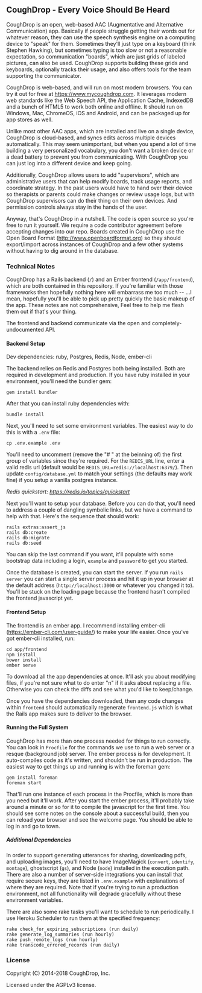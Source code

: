 ## CoughDrop - Every Voice Should Be Heard

CoughDrop is an open, web-based AAC (Augmentative and Alternative Communication) app. Basically
if people struggle getting their words out for whatever reason, they can use
the speech synthesis engine on a computing device to "speak" for them. Sometimes
they'll just type on a keyboard (think Stephen Hawking), but sometimes typing is too slow
or not a reasonable expectation, so communication
"boards", which are just grids of labeled pictures, can also be used. CoughDrop supports
building these grids and keyboards, optionally tracks their usage, and also offers
tools for the team supporting the communicator.

CoughDrop is web-based, and will run on most modern browsers. You can try it out
for free at https://www.mycoughdrop.com. It leverages modern web standards like the
Web Speech API, the Application Cache, IndexedDB and a bunch of HTML5 to work
both online and offline. It should run on Windows, Mac, ChromeOS, iOS and Android, and can
be packaged up for app stores as well.

Unlike most other AAC apps, which are installed and live on a single device, CoughDrop
is cloud-based, and syncs edits across multiple devices automatically. This may seem 
unimportant, but when you spend a lot of time building a very personalized vocabulary,
you don't want a broken device or a dead battery to prevent you from communicating. With
CoughDrop you can just log into a different device and keep going.

Additionally, CoughDrop allows users to add "supervisors", which are administrative
users that can help modify boards, track usage reports, and coordinate strategy. In the
past users would have to hand over their device so therapists or parents could make
changes or review usage logs, but with CoughDrop supervisors can do their thing on their
own devices. And permission controls always stay in the hands of the user.

Anyway, that's CoughDrop in a nutshell. The code is open source so you're free to
run it yourself. We require a code contributor agreement before accepting changes into
our repo. Boards created in CoughDrop use the Open Board Format (http://www.openboardformat.org)
so they should export/import across instances of CoughDrop and a few other systems
without having to dig around in the database.

### Technical Notes

CoughDrop has a Rails backend (`/`) and an Ember frontend (`/app/frontend`), which are 
both contained in this
repository. If you're familiar with those frameworks then hopefully nothing here will
embarrass me too much -- ...I mean, hopefully you'll be able to pick up pretty quickly
the basic makeup of the app. These notes are not comprehensive, Feel free to help
me flesh them out if that's your thing.

The frontend and backend communicate via the open and completely-undocumented API.

#### Backend Setup

Dev dependencies: ruby, Postgres, Redis, Node, ember-cli

The backend relies on Redis and Postgres both being installed. Both are required in 
development and production. If 
you have ruby installed in your environment, you'll need the bundler gem:

```
gem install bundler
```

After that you can install ruby dependencies with:

```
bundle install
```

Next, you'll need to set some environment variables. The easiest way to do this
is with a `.env` file:

```
cp .env.example .env
```

You'll need to uncomment (remove the "# " at the beinning of) 
the first group of variables since they're required. For the `REDIS_URL` line,
enter a valid redis url (default would be `REDIS_URL=redis://localhost:6379/`). 
Then update
`config/database.yml` to match your settings (the defaults may work fine) if you
setup a vanilla postgres instance.

<i>Redis quickstart: https://redis.io/topics/quickstart</i>

Next you'll want to setup your database. Before you can do that, you'll need to address
a couple of dangling symbolic links, but we have a command to help with that. 
Here's the sequence that should work:

```
rails extras:assert_js
rails db:create
rails db:migrate
rails db:seed
```

You can skip the last command if you want, it'll populate with some bootstrap data including
a login, `example` and `password` to get you started.

Once the database is created, you can start the server. If you run `rails server` you
can start a single server process and hit it up in your browser at the default address
(`http://localhost:3000` or whatever you changed it to). You'll be stuck on the
loading page because the frontend hasn't compiled the frontend javascript yet.

#### Frontend Setup

The frontend is an ember app. I recommend installing ember-cli (https://ember-cli.com/user-guide/)
to make your life easier. Once you've got ember-cli installed, run:

```
cd app/frontend
npm install
bower install
ember serve
```
To download all the app dependencies at once. It'll ask you about modifying files, 
if you're not sure what to do enter "n" if it asks about replacing a file. Otherwise
you can check the diffs and see what you'd like to keep/change.

Once you have the dependencies downloaded, then any code changes within `frontend` should
automatically regenerate `frontend.js` which is what the Rails app makes sure to deliver
to the browser.

#### Running the Full System
CoughDrop has more than one process needed for things to run correctly. You can look in 
`Procfile` for the commands we use to run a web server or a resque (background job) server.
The ember process is for development. It auto-compiles code as it's written, and shouldn't
be run in production. The easiest way to get things up and running is with the foreman gem:

```
gem install foreman
foreman start
```

That'll run one instance of each process in the Procfile, which is more than you need
but it'll work. After you start the ember process, it'll probably take around a minute or so for
it to compile the javascript for the first time. You should see some notes on the console
about a successful build, then you can reload your browser and see the welcome page. You
should be able to log in and go to town.

##### Additional Dependencies

In order to support generating utterances for sharing,  downloading pdfs, and uploading
images, you'll need to have
ImageMagick (`convert`, `identify`, `montage`), ghostscript (`gs`), and Node (`node`) 
installed in the execution path. There are also a number of server-side integrations you
can install that require secure keys, they are listed in `.env.example` with explanations
of where they are required. Note that if you're trying to run a production environment, 
not all functionality will degrade gracefully without these environment variables.

There are also some rake tasks you'll want to schedule to run periodically. I use 
Heroku Scheduler to run them at the specified frequency:

```
rake check_for_expiring_subscriptions (run daily)
rake generate_log_summaries (run hourly)
rake push_remote_logs (run hourly)
rake transcode_errored_records (run daily)
```

### License

Copyright (C) 2014-2018 CoughDrop, Inc.

Licensed under the AGPLv3 license.
